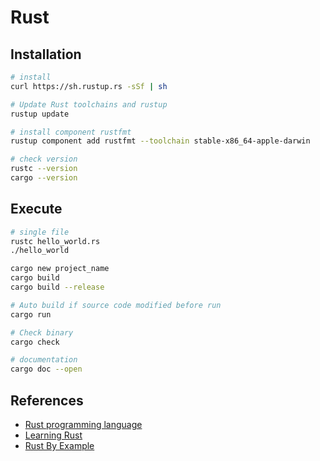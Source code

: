 # Rust

## Installation

```bash
# install
curl https://sh.rustup.rs -sSf | sh

# Update Rust toolchains and rustup
rustup update

# install component rustfmt
rustup component add rustfmt --toolchain stable-x86_64-apple-darwin

# check version
rustc --version
cargo --version
```

## Execute

```bash
# single file
rustc hello_world.rs
./hello_world

cargo new project_name
cargo build
cargo build --release

# Auto build if source code modified before run
cargo run

# Check binary
cargo check

# documentation
cargo doc --open
```

## References

- [Rust programming language](https://www.rust-lang.org/)
- [Learning Rust](https://learning-rust.github.io/)
- [Rust By Example](https://doc.rust-lang.org/stable/rust-by-example/)
